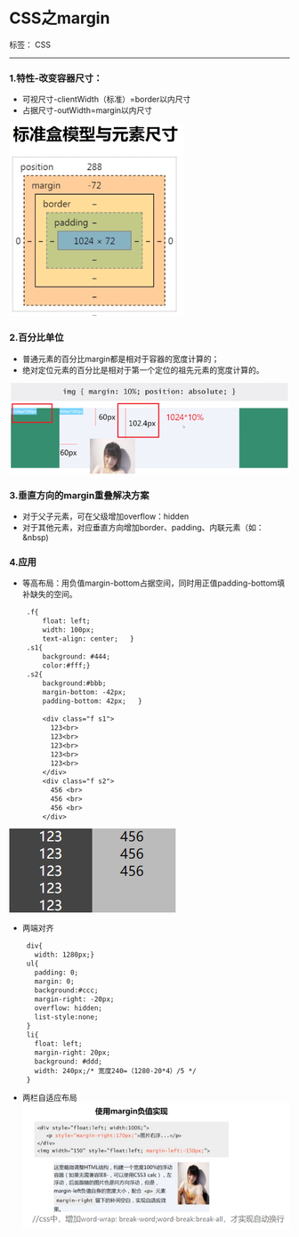 ﻿# CSS之margin

标签： CSS

---
### 1.特性-改变容器尺寸：

 - 可视尺寸-clientWidth（标准）=border以内尺寸
 - 占据尺寸-outWidth=margin以内尺寸
 
![images01][1]

### 2.百分比单位

 - 普通元素的百分比margin都是相对于容器的宽度计算的； 
 - 绝对定位元素的百分比是相对于第一个定位的祖先元素的宽度计算的。

![image02][2]
 
### 3.垂直方向的margin重叠解决方案

 - 对于父子元素，可在父级增加overflow：hidden
 - 对于其他元素，对应垂直方向增加border、padding、内联元素（如：&nbsp)

### 4.应用
 - 等高布局：用负值margin-bottom占据空间，同时用正值padding-bottom填补缺失的空间。

        .f{
            float: left;
            width: 100px;
            text-align: center;   }   
        .s1{
            background: #444;
            color:#fff;}   
        .s2{
            background:#bbb;
            margin-bottom: -42px;
            padding-bottom: 42px;   }
            
            <div class="f s1">
              123<br>
              123<br>
              123<br>
              123<br>
              123<br>
            </div>
            <div class="f s2">
              456 <br>
              456 <br>
              456 <br>
            </div>
![images03][3]

 - 两端对齐

        div{
          width: 1280px;}
        ul{
          padding: 0;
          margin: 0;
          background:#ccc;
          margin-right: -20px;
          overflow: hidden;
          list-style:none;
        }
        li{
          float: left;
          margin-right: 20px;
          background: #ddd;
          width: 240px;/* 宽度240=（1280-20*4）/5 */
        }
    
    

 - 两栏自适应布局
 ![此处输入图片的描述][4]
    

    
 


  [1]: https://github.com/liva92/CSS/blob/master/images/margin_client.png
  [2]: https://github.com/liva92/CSS/blob/master/images/margin02.png
  [3]: https://github.com/liva92/CSS/blob/master/images/margin03.png
  [4]: https://github.com/liva92/CSS/blob/master/images/margin04.png